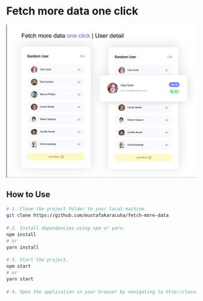 # Fetch more data one click

<p align="start">
  <img src="https://github.com/mustafakaracuha/fetch-more-data/blob/main/src/assets/app4.png" alt="Detail" width="600" />
</p>


## How to Use

```bash
# 1. Clone the project folder to your local machine.
git clone https://github.com/mustafakaracuha/fetch-more-data

# 2. Install dependencies using npm or yarn.
npm install
# or
yarn install

# 3. Start the project.
npm start
# or
yarn start

# 4. Open the application in your browser by navigating to http://localhost:5173.
